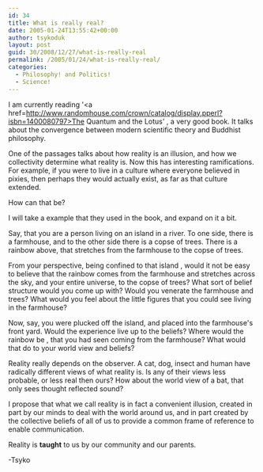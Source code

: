 ```yaml
---
id: 34
title: What is really real?
date: 2005-01-24T13:55:42+00:00
author: tsykoduk
layout: post
guid: 30/2008/12/27/what-is-really-real
permalink: /2005/01/24/what-is-really-real/
categories:
  - Philosophy! and Politics!
  - Science!
---
```

I am currently reading '<a href=http://www.randomhouse.com/crown/catalog/display.pperl?isbn=1400080797>The Quantum and the Lotus</a>' , a very good book. It talks about the convergence between modern scientific theory and Buddhist philosophy.

One of the passages talks about how reality is an illusion, and how we collectivity determine what reality is. Now this has interesting ramifications. For example, if you were to live in a culture where everyone believed in pixies, then perhaps they would actually exist, as far as that culture extended.

How can that be?

I will take a example that they used in the book, and expand on it a bit.

Say, that you are a person living on an island in a river. To one side, there is a farmhouse, and to the other side there is a copse of trees. There is a rainbow above, that stretches from the farmhouse to the copse of trees.

From your perspective, being confined to that island , would it not be easy to believe that the rainbow comes from the farmhouse and stretches across the sky, and your entire universe, to the copse of trees? What sort of belief structure would you come up with? Would you venerate the farmhouse and trees? What would you feel about the little figures that you could see living in the farmhouse?

Now, say, you were plucked off the island, and placed into the farmhouse's front yard. Would the experience live up to the beliefs? Where would the rainbow be , that you had seen coming from the farmhouse? What would that do to your world view and beliefs?

Reality really depends on the observer. A cat, dog, insect and human have radically different views of what reality is. Is any of their views less probable, or less real then ours? How about the world view of a bat, that only sees thought reflected sound?

I propose that what we call reality is in fact a convenient illusion, created in part by our minds to deal with the world around us, and in part created by the collective beliefs of all of us to provide a common frame of reference to enable communication. 

Reality is <b>taught</b> to us by our community and our parents.


-Tsyko
</p>